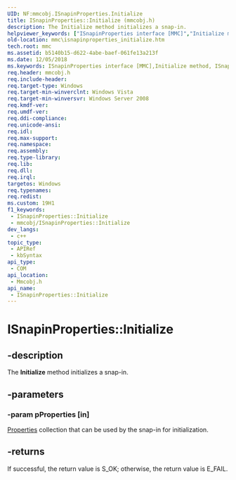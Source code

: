 ```yaml
---
UID: NF:mmcobj.ISnapinProperties.Initialize
title: ISnapinProperties::Initialize (mmcobj.h)
description: The Initialize method initializes a snap-in.
helpviewer_keywords: ["ISnapinProperties interface [MMC]","Initialize method","ISnapinProperties.Initialize","ISnapinProperties::Initialize","Initialize","Initialize method [MMC]","Initialize method [MMC]","ISnapinProperties interface","_slate_isnapinproperties_initialize","mmc.isnapinproperties_initialize","mmcobj/ISnapinProperties::Initialize"]
old-location: mmc\isnapinproperties_initialize.htm
tech.root: mmc
ms.assetid: b5140b15-d622-4abe-baef-061fe13a213f
ms.date: 12/05/2018
ms.keywords: ISnapinProperties interface [MMC],Initialize method, ISnapinProperties.Initialize, ISnapinProperties::Initialize, Initialize, Initialize method [MMC], Initialize method [MMC],ISnapinProperties interface, _slate_isnapinproperties_initialize, mmc.isnapinproperties_initialize, mmcobj/ISnapinProperties::Initialize
req.header: mmcobj.h
req.include-header: 
req.target-type: Windows
req.target-min-winverclnt: Windows Vista
req.target-min-winversvr: Windows Server 2008
req.kmdf-ver: 
req.umdf-ver: 
req.ddi-compliance: 
req.unicode-ansi: 
req.idl: 
req.max-support: 
req.namespace: 
req.assembly: 
req.type-library: 
req.lib: 
req.dll: 
req.irql: 
targetos: Windows
req.typenames: 
req.redist: 
ms.custom: 19H1
f1_keywords:
 - ISnapinProperties::Initialize
 - mmcobj/ISnapinProperties::Initialize
dev_langs:
 - c++
topic_type:
 - APIRef
 - kbSyntax
api_type:
 - COM
api_location:
 - Mmcobj.h
api_name:
 - ISnapinProperties::Initialize
---
```


# ISnapinProperties::Initialize


## -description

The 
<b>Initialize</b> method initializes a snap-in.

## -parameters

### -param pProperties [in]

<a href="/previous-versions/windows/desktop/mmc/properties-collection">Properties</a> collection that can be used by the snap-in for initialization.

## -returns

If successful, the return value is S_OK; otherwise, the return value is E_FAIL.


